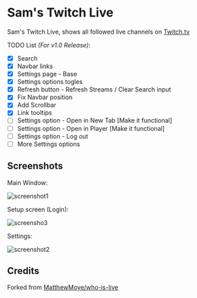 # Sam's Twitch Live

Sam's Twitch Live, shows all followed live channels on [Twitch.tv](https://twitch.tv)


TODO List _(For v1.0 Release)_:

- [x] Search
- [x] Navbar links
- [x] Settings page - Base
- [x] Settings options togles
- [x] Refresh button - Refresh Streams / Clear Search input
- [x] Fix Navbar position
- [x] Add Scrollbar
- [x] Link tooltips
- [ ] Settings option - Open in New Tab [Make it functional]
- [ ] Settings option - Open in Player [Make it functional]
- [ ] Settings option - Log out
- [ ] More Settings options

## Screenshots

Main Window:

![screenshot1](https://github.com/yungsamd17/Twitch-Live/assets/64147848/85ad5b18-9a17-45c0-b3d8-0cc11f5ecc48)

Setup screen (Login):

![screensho3](https://github.com/yungsamd17/Twitch-Live/assets/64147848/acd6b84d-46f0-4444-b4b4-49e3b2fce0ca)

Settings:

![screenshot2](https://github.com/yungsamd17/Twitch-Live/assets/64147848/52f1caea-61ef-4707-bbaa-f3f229648373)

## Credits

Forked from [MatthewMoye/who-is-live](https://github.com/MatthewMoye/who-is-live)